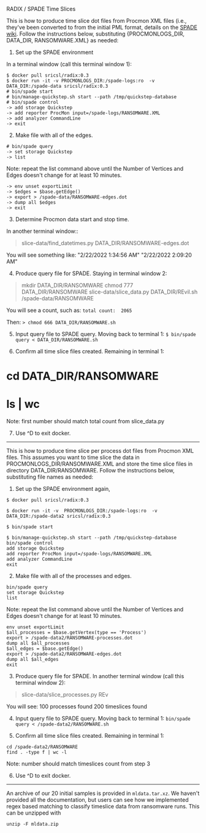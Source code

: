 RADIX / SPADE Time Slices

This is how to produce time slice dot files from Procmon XML files (i.e., they've been converted to from the initial
PML format, details on the [SPADE wiki](https://github.com/ashish-gehani/SPADE/wiki/Collecting-system-wide-provenance-on-Windows). Follow the instructions below, substituting {PROCMONLOGS_DIR, DATA_DIR, RANSOMWARE.XML} as needed:

1.  Set up the SPADE environment

In a terminal window (call this terminal window 1):

```
$ docker pull sricsl/radix:0.3
$ docker run -it -v PROCMONLOGS_DIR:/spade-logs:ro  -v DATA_DIR:/spade-data sricsl/radix:0.3
# bin/spade start
# bin/manage-quickstep.sh start --path /tmp/quickstep-database
# bin/spade control
-> add storage Quickstep
-> add reporter ProcMon input=/spade-logs/RANSOMWARE.XML
-> add analyzer CommandLine
-> exit
```

2.  Make file with all of the edges.

```
# bin/spade query
-> set storage Quickstep
-> list
```

Note: repeat the list command above until the Number of Vertices and Edges doesn't change for at least 10 minutes.

```
-> env unset exportLimit
-> $edges = $base.getEdge()
-> export > /spade-data/RANSOMWARE-edges.dot
-> dump all $edges
-> exit
```

3.  Determine Procmon data start and stop time.

In another terminal window::
> slice-data/find_datetimes.py DATA_DIR/RANSOMWARE-edges.dot

You will see something like:
"2/22/2022 1:34:56 AM" "2/22/2022 2:09:20 AM"

4.  Produce query file for SPADE.
Staying in terminal window 2:
> mkdir DATA_DIR/RANSOMWARE
> chmod 777 DATA_DIR/RANSOMWARE
> slice-data/slice_data.py <start and end times from above including quotes> DATA_DIR/REvil.sh /spade-data/RANSOMWARE

You will see a count, such as:
`total count:  2065`

Then:
`> chmod 666 DATA_DIR/RANSOMWARE.sh`

5.  Input query file to SPADE query.
Moving back to terminal 1:
`$ bin/spade query < DATA_DIR/RANSOMWARE.sh`

6.  Confirm all time slice files created.
Remaining in terminal 1:
# cd DATA_DIR/RANSOMWARE
# ls | wc

Note:  first number should match total count from slice_data.py

7.  Use ^D to exit docker.


____________________________________________________________________________________________________


This is how to produce time slice per process dot files from Procmon XML files.  This assumes you want to time slice the data in PROCMONLOGS_DIR/RANSOMWARE.XML and store the time slice files in directory DATA_DIR/RANSOMWARE.  Follow the instructions below, substituting file names as needed:

1.  Set up the SPADE environment again,

```
$ docker pull sricsl/radix:0.3

$ docker run -it -v  PROCMONLOGS_DIR:/spade-logs:ro  -v DATA_DIR:/spade-data2 sricsl/radix:0.3

$ bin/spade start

$ bin/manage-quickstep.sh start --path /tmp/quickstep-database
bin/spade control
add storage Quickstep
add reporter ProcMon input=/spade-logs/RANSOMWARE.XML
add analyzer CommandLine
exit
```

2.  Make file with all of the processes and edges.

```
bin/spade query
set storage Quickstep
list
```
Note: repeat the list command above until the Number of Vertices and Edges doesn't change for at least 10 minutes.
```
env unset exportLimit
$all_processes = $base.getVertex(type == 'Process')
export > /spade-data2/RANSOMWARE-processes.dot
dump all $all_processes
$all_edges = $base.getEdge()
export > /spade-data2/RANSOMWARE-edges.dot
dump all $all_edges
exit
```

3.  Produce query file for SPADE.
In another terminal window (call this terminal window 2):
> slice-data/slice_processes.py REv

You will see:
100 processes found
200 timeslices found

4.  Input query file to SPADE query.
Moving back to terminal 1:
`bin/spade query < /spade-data2/RANSOMWARE.sh`

5.  Confirm all time slice files created.
Remaining in terminal 1:
```
cd /spade-data2/RANSOMWARE
find . -type f | wc -l
```
Note:  number should match timeslices count from step 3

6.  Use ^D to exit docker.

____________________________________________________________________________________________________

An archive of our 20 initial samples is provided in `mldata.tar.xz`.  We haven't provided all the
documentation, but users can see how we implemented regex based matching to classify timeslice data
from ransomware runs. This can be unzipped with

`unzip -F mldata.zip`
